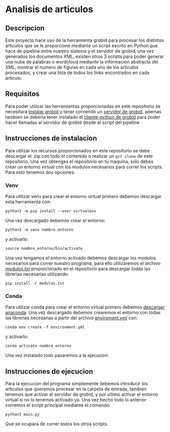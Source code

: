 # Analisis de articulos
## Descripcion
Este proyecto hace uso de la herramienta grobid para procesar los distintos articulos que se le proporcione mediante un script escrito en Python que hace de pipeline entre nuestro sistema y el servidor de grobid, una vez generados los documentos XML, existen otros 3 scripts para poder generar una nube de palabras o wordcloud mediante la informacion abstracta del XML, mostrar el numero de figuras en cada uno de los articulos procesados, y crear una lista de todos los links encontrados en cada articulo.
## Requisitos
Para poder utilizar las herramientas proporcionadas en este repositorio se necesitara [instalar grobid](https://grobid.readthedocs.io/en/latest/Install-Grobid/) y tener corriendo un [servidor de grobid](https://grobid.readthedocs.io/en/latest/Grobid-service/), ademas tambien se deberia tener instalado el [cliente-python de grobid](https://github.com/kermitt2/grobid_client_python/blob/master/Readme.md) para poder hacer llamadas al servidor de grobid desde el script del pipeline
## Instrucciones de instalacion
Para utilizar los recursos proporcionados en este repositorio se debe descargar el .zip con todo el contenido o realizar un ````git clone```` de este repositorio. Una vez obtengas el repositorio en tu maquina, solo debes crear un entorno virtual con los modulos necesarios para correr los scripts. Para esto tenemos dos opciones:
### Venv
Para utilizar venv para crear el entorno virtual primero debemos descargar esta herramienta con:
```` 
python3 -m pip install --user virtualenv
````
Una vez descargado debemos crear el entorno:
```` 
python3 -m venv nombre_entorno
````
y activarlo:
````
source nombre_entorno/bin/activate
````
Una vez tengamos el entorno activado debemos descargar los modulos necesarios para correr nuestro programa, para ello utilizaremos el archivo [modulos.txt](https://github.com/fdzdani/Extraccion-de-Texto/blob/Develop/modulos.txt) proporcionado en el repositorio para descargar todas las librerias necesarias utilizando:
````
pip install -r modulos.txt
````
### Conda
Para utilizar conda para crear el entorno virtual primero debemos [descargar anaconda](https://www.hostinger.es/tutoriales/instalar-anaconda-python-en-ubuntu). Una vez descargado debemos crearemos el entorno con todas las librerias necesarias a partir del archivo [enviroment.yml](https://github.com/fdzdani/Extraccion-de-Texto/blob/Develop/enviroment.yml) con:
```` 
conda env create -f environment.yml
````
y activarlo:
````
conda activate nombre_entorno
````
Una vez instalado todo pasaremos a la ejecucion.
## Instrucciones de ejecucion
Para la ejecucion del programa simplemente debemos introducir los articulos que queremos procesar en la carpeta de entrada, tambien tenemos que activar el servidor de grobid, y por ultimo activar el entorno virtual si no lo tenemos activado ya. Una vez hecho todo lo anterior corremos el script principal mediante el comando:
````
python3 main.py
````
Que se ocupara de correr todos los otros scripts.
